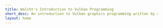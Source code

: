 ```yaml
---
title: Walcht's Introduction to Vulkan Programming
short_desc: An introduction to Vulkan graphics programming written by a Vulkan beginner
layout: home
---
```

